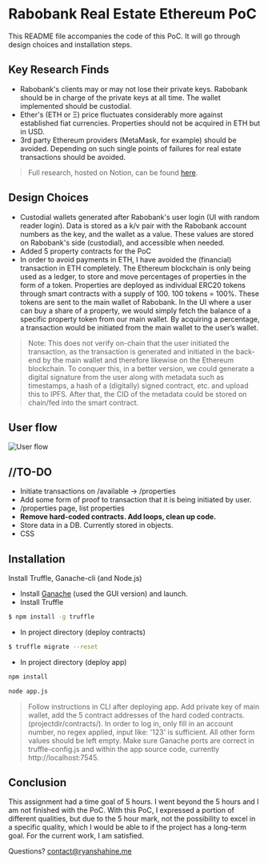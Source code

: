 # Rabobank Real Estate Ethereum PoC

This README file accompanies the code of this PoC. It will go through design choices and installation steps.

## Key Research Finds
- Rabobank's clients may or may not lose their private keys. Rabobank should be in charge of the private keys at all time. The wallet implemented should be custodial.
- Ether's (ETH or Ξ) price fluctuates considerably more against established fiat currencies. Properties should not be acquired in ETH but in USD. 
- 3rd party Ethereum providers (MetaMask, for example) should be avoided. Depending on such single points of failures for real estate transactions should be avoided.

> Full research, hosted on Notion, can be found [here](https://adaptive-afternoon-a8b.notion.site/Rabobank-Blockchain-Assignment-01cc04db97da4a7b8807844a7bea704f).
 


## Design Choices
- Custodial wallets generated after Rabobank's user login (UI with random reader login). Data is stored as a k/v pair with the Rabobank account numbers as the key, and the wallet as a value. These values are stored on Rabobank's side (custodial), and accessible when needed.
- Added 5 property contracts for the PoC
- In order to avoid payments in ETH, I have avoided the (financial) transaction  in ETH completely. The Ethereum blockchain is only being used as a ledger, to store and move percentages of properties in the form of a token.  Properties are deployed as individual ERC20 tokens through smart contracts with a supply of 100. 100 tokens = 100%. These tokens are sent to the main wallet of Rabobank. In the UI where a user can buy a share of a property, we would simply fetch the balance of a specific property token from our main wallet. By acquiring a percentage, a transaction would be initiated from the main wallet to the user’s wallet.
>Note: This does not verify on-chain that the user initiated the transaction, as the transaction is generated and initiated in the back-end by the main wallet and therefore likewise on the Ethereum blockchain. To conquer this, in a better version, we could generate a digital signature from the user along with metadata such as timestamps, a hash of a (digitally) signed contract, etc. and upload this to IPFS. After that, the CID of the metadata could be stored on chain/fed into the smart contract.

## User flow
![User flow](https://i.imgur.com/jFQnBP0.jpg)

## //TO-DO
- Initiate transactions on /available -> /properties
- Add some form of proof to transaction that it is being initiated by user.
- /properties page, list properties
- **Remove hard-coded contracts. Add loops, clean up code.**
- Store data in a DB. Currently stored in objects.
- CSS


## Installation
Install Truffle, Ganache-cli (and Node.js)
- Install [Ganache](https://www.trufflesuite.com/ganache) (used the GUI version) and launch. 
- Install Truffle
```bash
$ npm install -g truffle
```
- In project directory (deploy contracts)
```bash
$ truffle migrate --reset
```
- In project directory (deploy app)
```bash
npm install
```
```bash
node app.js
```
> Follow instructions in CLI after deploying app. Add private key of main wallet, add the 5 contract addresses of the hard coded contracts. (projectdir/contracts/). In order to log in, only fill in an account number, no regex applied, input like: '123' is sufficient. All other form values should be left empty. Make sure Ganache ports are correct in truffle-config.js and within the app source code, currently http://localhost:7545.


## Conclusion
This assignment had a time goal of 5 hours. I went beyond the 5 hours and I am not finished with the PoC. With this PoC, I expressed a portion of different qualities, but due to the 5 hour mark, not the possibility to excel in a specific quality, which I would be able to if the project has a long-term goal. For the current work, I am satisfied.

Questions? contact@ryanshahine.me

